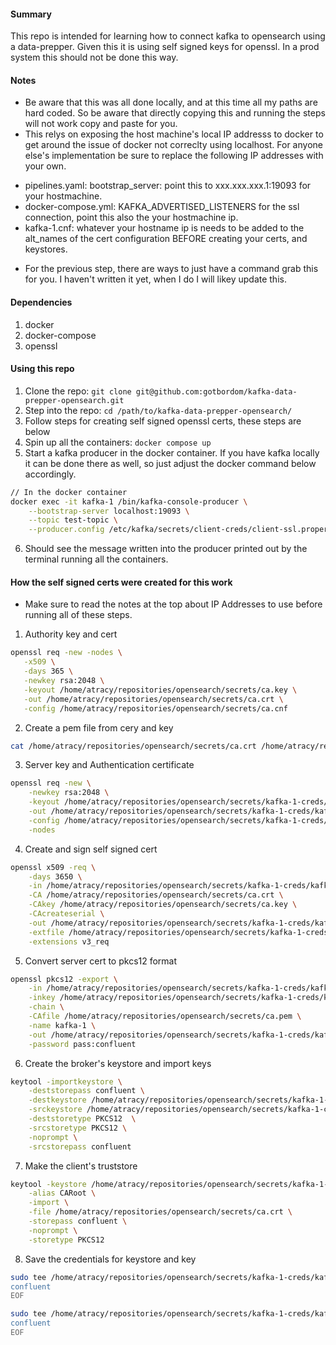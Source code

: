 #### Summary
This repo is intended for learning how to connect kafka to opensearch using a data-prepper. Given this it is using self signed keys for openssl. In a prod system this should not be done this way.

#### Notes
* Be aware that this was all done locally, and at this time all my paths are hard coded. So be aware that directly copying this and running the steps will not work copy and paste for you.
* This relys on exposing the host machine's local IP addresss to docker to get around the issue of docker not correclty using localhost. For anyone else's implementation be sure to replace the following IP addresses with your own.
- pipelines.yaml: bootstrap_server: point this to xxx.xxx.xxx.1:19093 for your hostmachine.
- docker-compose.yml: KAFKA_ADVERTISED_LISTENERS for the ssl 
connection, point this also the your hostmachine ip.
- kafka-1.cnf: whatever your hostname ip is needs to be added to the alt_names of the cert configuration BEFORE creating your certs, and keystores.
* For the previous step, there are ways to just have a command grab this for you. I haven't written it yet, when I do I will likey update this.

#### Dependencies
1. docker
2. docker-compose
3. openssl

#### Using this repo
1. Clone the repo: `git clone git@github.com:gotbordom/kafka-data-prepper-opensearch.git`
2. Step into the repo: `cd /path/to/kafka-data-prepper-opensearch/`
3. Follow steps for creating self signed openssl certs, these steps are below
4. Spin up all the containers: `docker compose up`
5. Start a kafka producer in the docker container. If you have kafka locally it can be done there as well, so just adjust the docker command below accordingly.
```bash
// In the docker container
docker exec -it kafka-1 /bin/kafka-console-producer \
    --bootstrap-server localhost:19093 \
    --topic test-topic \
    --producer.config /etc/kafka/secrets/client-creds/client-ssl.properties
```
6. Should see the message written into the producer printed out by the terminal running all the containers.


#### How the self signed certs were created for this work
* Make sure to read the notes at the top about IP Addresses to use before running all of these steps.
1. Authority key and cert
```bash
openssl req -new -nodes \
   -x509 \
   -days 365 \
   -newkey rsa:2048 \
   -keyout /home/atracy/repositories/opensearch/secrets/ca.key \
   -out /home/atracy/repositories/opensearch/secrets/ca.crt \
   -config /home/atracy/repositories/opensearch/secrets/ca.cnf
```
2. Create a pem file from cery and key
```bash
cat /home/atracy/repositories/opensearch/secrets/ca.crt /home/atracy/repositories/opensearch/secrets/ca.key > /home/atracy/repositories/opensearch/secrets/ca.pem
```
3. Server key and Authentication certificate
```bash
openssl req -new \
    -newkey rsa:2048 \
    -keyout /home/atracy/repositories/opensearch/secrets/kafka-1-creds/kafka-1.key \
    -out /home/atracy/repositories/opensearch/secrets/kafka-1-creds/kafka-1.csr \
    -config /home/atracy/repositories/opensearch/secrets/kafka-1-creds/kafka-1.cnf \
    -nodes
```
4. Create and sign self signed cert
```bash
openssl x509 -req \
    -days 3650 \
    -in /home/atracy/repositories/opensearch/secrets/kafka-1-creds/kafka-1.csr \
    -CA /home/atracy/repositories/opensearch/secrets/ca.crt \
    -CAkey /home/atracy/repositories/opensearch/secrets/ca.key \
    -CAcreateserial \
    -out /home/atracy/repositories/opensearch/secrets/kafka-1-creds/kafka-1.crt \
    -extfile /home/atracy/repositories/opensearch/secrets/kafka-1-creds/kafka-1.cnf \
    -extensions v3_req
```
5. Convert server cert to pkcs12 format
```bash
openssl pkcs12 -export \
    -in /home/atracy/repositories/opensearch/secrets/kafka-1-creds/kafka-1.crt \
    -inkey /home/atracy/repositories/opensearch/secrets/kafka-1-creds/kafka-1.key \
    -chain \
    -CAfile /home/atracy/repositories/opensearch/secrets/ca.pem \
    -name kafka-1 \
    -out /home/atracy/repositories/opensearch/secrets/kafka-1-creds/kafka-1.p12 \
    -password pass:confluent
```
6. Create the broker's keystore and import keys
```bash
keytool -importkeystore \
    -deststorepass confluent \
    -destkeystore /home/atracy/repositories/opensearch/secrets/kafka-1-creds/kafka.kafka-1.keystore.pkcs12 \
    -srckeystore /home/atracy/repositories/opensearch/secrets/kafka-1-creds/kafka-1.p12 \
    -deststoretype PKCS12  \
    -srcstoretype PKCS12 \
    -noprompt \
    -srcstorepass confluent
```
7. Make the client's truststore
```bash
keytool -keystore /home/atracy/repositories/opensearch/secrets/kafka-1-creds/client-creds/kafka.client.truststore.pkcs12 \
    -alias CARoot \
    -import \
    -file /home/atracy/repositories/opensearch/secrets/ca.crt \
    -storepass confluent \
    -noprompt \
    -storetype PKCS12
```
8. Save the credentials for keystore and key
```bash
sudo tee /home/atracy/repositories/opensearch/secrets/kafka-1-creds/kafka-1_ssl_key_creds << EOF >/dev/null
confluent
EOF

sudo tee /home/atracy/repositories/opensearch/secrets/kafka-1-creds/kafka-1_keystore_creds << EOF >/dev/null
confluent
EOF
```
